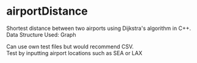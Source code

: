 # airportDistance
Shortest distance between two airports using Dijkstra's algorithm in C++. <br />
Data Structure Used: Graph <br />

Can use own test files but would recommend CSV. <br />
Test by inputting airport locations such as SEA or LAX <br />
